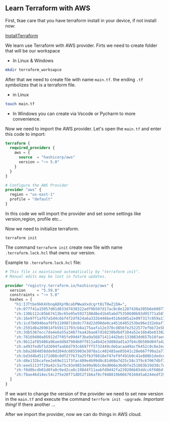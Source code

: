 ## Learn Terraform with AWS

First, tkae care that you have terraform install in your device,
if not install now:

[InstallTerraform](https://developer.hashicorp.com/terraform/install)

We learn use Terraform with AWS provider.
Firts we need to create folder that will be our workspace

- In Linux & Windows
```bash
mkdir terraform_worksapce
```
After that we need to create file with name `main.tf`.
the ending `.tf` symbolizes that is a terraform file.

- in Linux
```bash
touch main.tf
```
- In Windows you can create via Vscode or Pycharm to more convenience.

Now we need to import the AWS provider. 
Let's open the `main.tf` and enter this code to import:
```terraform
terraform {
  required_providers {
    aws = {
      source  = "hashicorp/aws"
      version = "~> 5.0"
    }
  }
}

# Configure the AWS Provider
provider "aws" {
  region = "us-east-1"
  profile = "default"
}
```
In this code we will import the provider and set some settings like version,region, profile etc...

Now we need to initialize terraform.
````commandline
terraform init
````
The command `terraform init` create new file with name `.terraform.lock.hcl` that owns our version.

Example to `.terraform.lock.hcl` file:
```terraform
# This file is maintained automatically by "terraform init".
# Manual edits may be lost in future updates.

provider "registry.terraform.io/hashicorp/aws" {
  version     = "5.59.0"
  constraints = "~> 5.0"
  hashes = [
    "h1:IJTtbe9kK4VbnqADXpYBcabPWwaXxdcgrt8iT8wZjDA=",
    "zh:077f41a15057d01d833d7438322adf9b507d17ac0c8e1287430a305b6e609775",
    "zh:130b112c85b67413bc65e95e5927188d8e41b45abd75350690b93d95771a587c",
    "zh:16e97f1af67a5d4c6bf4f2df824a6a332b446be4516dd85a2e097317c959a174",
    "zh:1cd7b0946eaf0fb11090710e9c774d22d90de0ca4516485253be96e332ebaf73",
    "zh:2591d8a269014fb59111793cb8a175aafa12e370cd856fe2522577efbb72e5be",
    "zh:3db5387ecc7da4e6a55a34877ea426ae87d10238bdbdf284a52e16b4be83302c",
    "zh:78169400a85912d7f05fe99d4f3ba9a56871411442bdc133083dd657b18fae4e",
    "zh:9b12af85486a96aedd8d7984b0ff811a4b42e3d88dad1a3fb4c0b580d04fa425",
    "zh:ad93fedbf1d2694faab6d793c6697ff5732449cdebacaa49acf6452c0c8e2ea0",
    "zh:b8a2884858dde9d204dc6855903e3078a1c402485ae85b41c28e667f99a2a777",
    "zh:bd3d4bd51172d08c0df277673a25fb3f0818ef47ef9f491b0c41e880b1dedce3",
    "zh:d8e132bcafee2e69e21173fac409e4b99d8c81d60a7d25c58c379c67067dbf36",
    "zh:eee5113ff29a42c5a75c83e9853e99a9b5c0ed066e36d6fe251083b19d38c7eb",
    "zh:f0d8bcdb01d0fa0c9ed2ca8c198d4f11aabfd9d42fa239286b65ddcc6f606dfd",
    "zh:f8ae46d14ec54c275e20f71d052f1b6af0cf948819b0667016045a6244edf292",
  ]
}
```
If we want to change the version of the provider we need to set new version in the `main.tf` and execute the command `terrform init -upgrade`.
*Important thing!*
If there another ...

After we import the provider, now we can do things in AWS cloud.


